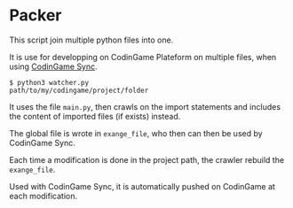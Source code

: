 # Packer
This script join multiple python files into one.

It is use for developping on CodinGame Plateform on multiple files, when using [CodinGame Sync](https://www.codingame.com/forum/t/codingame-sync-beta/614).
```
$ python3 watcher.py
path/to/my/codingame/project/folder
```
It uses the file `main.py`, then crawls on the import statements and includes the content of imported files (if exists) instead.

The global file is wrote in `exange_file`, who then can then be used by CodinGame Sync.

Each time a modification is done in the project path, the crawler rebuild the `exange_file`.

Used with CodinGame Sync, it is automatically pushed on CodinGame at each modification.